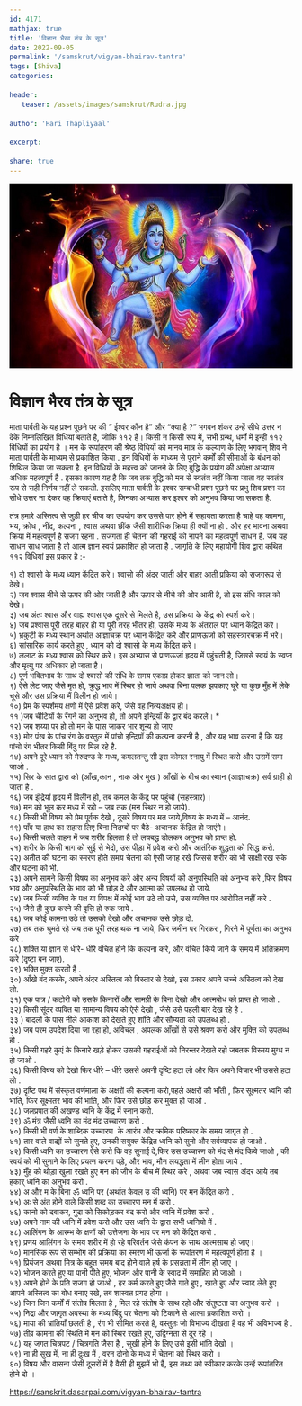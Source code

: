 ```yaml
---    
id: 4171    
mathjax: true    
title: 'विज्ञान भैरव तंत्र के सूत्र'    
date: 2022-09-05    
permalink: '/samskrut/vigyan-bhairav-tantra'    
tags: [Shiva]    
categories:    
    
header:    
   teaser: /assets/images/samskrut/Rudra.jpg    
    
author: 'Hari Thapliyaal'    
    
excerpt:    
    
share: true    
---    
```

    
![](/assets/images/samskrut/Rudra.jpg)    
    
# विज्ञान भैरव तंत्र के सूत्र    
    
माता पार्वती के यह प्रश्न पूछने पर की ” ईश्वर कौन है” और “क्या है ?” भगवन शंकर उन्हें सीधे उत्तर न देके निम्नलिखित विधियां बताते है, जोकि ११२ है। किसी न किसी रूप में, सभी ग्रन्थ, धर्मो में इन्ही ११२ विधियों का प्रयोग है । मन के रूपांतरण की श्रेष्ठ विधियों को मानव मात्र के कल्याण के लिए भगवान् शिव ने माता पार्वती के माध्यम से प्रकाशित किया . इन विधियों के माध्यम से पुराने कर्मों की सीमाओं के बंधन को शिथिल किया जा सकता है. इन विधियों के महत्त्व को जानने के लिए बुद्धि के प्रयोग की अपेक्षा अभ्यास अधिक महत्वपूर्ण है . इसका कारण यह है कि जब तक बुद्धि को मन से स्वतंत्र नहीं किया जाता वह स्वतंत्र रूप से सही निर्णय नहीं ले सकती. इसलिए माता पार्वती के इश्वर सम्बन्धी प्रश्न पूछने पर प्रभु शिव प्रश्न का सीधे उत्तर ना देकर वह क्रियाएं बताते है, जिनका अभ्यास कर इश्वर को अनुभव किया जा सकता है.    
    
तंत्र हमारे अस्तित्व से जुड़ी हर चीज का उपयोग कर उससे पार होने में सहायता करता है चाहे वह कामना, भय, क्रोध , नींद, कल्पना , श्वास अथवा छींक जैसी शारीरिक क्रिया ही क्यों ना हो . और हर भावना अथवा क्रिया में महत्वपूर्ण है सजग रहना . सजगता ही चेतना की गहराई को नापने का महत्वपूर्ण साधन है. जब यह साधन साध जाता है तो आत्म ज्ञान स्वयं प्रकाशित हो जाता है . जागृति के लिए महायोगी शिव द्वारा कथित ११२ विधियां इस प्रकार है :-    
    
१) दो श्वासो के मध्य ध्यान केंद्रित करे। श्वासो की अंदर जाती और बाहर आती प्रकिया को सजगरूप से देखे।    
२) जब श्वास नीचे से ऊपर की ओर जाती है और ऊपर से नीचे की ओर आती है, तो इस संधि काल को देखे।    
३) जब अंतः श्वास और वाह्य श्वास एक दूसरे से मिलते है, उस प्रक्रिया के केंद्र को स्पर्श करे।    
४) जब प्रश्वास पूरी तरह बाहर हो या पूरी तरह भीतर हो, उसके मध्य के अंतराल पर ध्यान केंद्रित करे।    
५) भ्रकुटी के मध्य स्थान अर्थात आज्ञाचक्र पर ध्यान केंद्रित करे और प्राणऊर्जा को सहस्त्रारचक्र में भरे।    
६) सांसारिक कार्य करते हुए , ध्यान को दो श्वासो के मध्य केंद्रित करे।    
७) ललाट के मध्य श्वास को स्थिर करे। इस अभ्यास से प्राणऊर्जा हृदय में पहुंचती है, जिससे स्वयं के स्वप्न और मृत्यु पर अधिकार हो जाता है।    
८) पूर्ण भक्तिभाव के साथ दो श्वासो की संधि के समय एकाग्र होकर ज्ञाता को जान लो।    
९) ऐसे लेट जाए जैसे मृत हो, क्रुद्ध भाव में स्थिर हो जाये अथवा बिना पलक झपकाए घूरे या कुछ मुँह में लेके चूसे और उस प्रक्रिया मैं विलीन हो जाये।    
१०) प्रेम के स्पर्शमय क्षणों में ऐसे प्रवेश करे, जैसे वह नित्यअक्षय हो।    
११ )जब चीटियों के रेंगने का अनुभव हो, तो अपने इन्द्रियॉ के द्वार बंद करले। *    
१२) जब शय्या पर हो तो मन के पास जाकर भार शून्य हो जाए    
१३) मोर पंख के पांच रंग के वरतुल में पांचो इन्द्रियॉ की कल्पना करनी है , और यह भाव करना है कि यह पांचो रंग भीतर किसी बिंदु पर मिल रहे है.    
१४) अपने पूरे ध्यान को मेरुदण्ड के मध्य, कमलतन्तु सी इस कोमल स्नायु में स्थित करो और उसमें समा जाओ .    
१५) सिर के सात द्वारा को (आँख,कान , नाक और मुख ) आँखों के बीच का स्थान (आज्ञाचक्र) सर्व ग्राही हो जाता है .    
१६) जब इंद्रियां हृदय में विलीन हो, तब कमल के केंद्र पर पहुंचो (सहस्त्रार)।    
१७) मन को भूल कर मध्य में रहो – जब तक (मन स्थिर न हो जाये).    
१८) किसी भी विषय को प्रेम पूर्वक देखे , दूसरे विषय पर मत जाये,विषय के मध्य में – आनंद.    
१९) पाँव या हाथ का सहारा लिए बिना नितम्बों पर बैठे- अचानक केंद्रित हो जाएंगे।    
२०) किसी चलते वाहन में जब शरीर हिलता है तो लयबद्ध डोलकर अनुभव को प्राप्त हो.    
२१) शरीर के किसी भाग को सुई से भेदो, उस पीड़ा में प्रवेश करो और आतंरिक शुद्धता को सिद्ध करो.    
२२) अतीत की घटना का स्मरण होते समय चेतना को ऐसी जगह रखे जिससे शरीर को भी साक्षी रख सके और घटना को भी.    
२३) अपने सामने किसी विषय का अनुभव करे और अन्य विषयों की अनुपस्थिति को अनुभव करे ,फिर विषय भाव और अनुपस्थिति के भाव को भी छोड़ दे और आत्मा को उपलब्ध हो जाये.    
२४) जब किसी व्यक्ति के पक्ष या विपक्ष में कोई भाव उठे तो उसे, उस व्यक्ति पर आरोपित नहीं करे .    
२५) जैसे ही कुछ करने की वृत्ति हो रुक जाये .    
२६) जब कोई कामना उठे तो उसको देखो और अचानक उसे छोड़ दो.    
२७) तब तक घुमते रहे जब तक पूरी तरह थक ना जाये, फिर जमीन पर गिरकर , गिरने में पूर्णता का अनुभव करे .    
२८) शक्ति या ज्ञान से धीरे- धीरे वंचित होने कि कल्पना करे, और वंचित किये जाने के समय में अतिक्रमण करे (दृष्टा बन जाए).    
२९) भक्ति मुक्त करती है .    
३०) आँखे बंद करके, अपने अंदर अस्तित्व को विस्तार से देखो, इस प्रकार अपने सच्चे अस्तित्व को देख लो.    
३१) एक पात्र / कटोरी को उसके किनारों और सामग्री के बिना देखो और आत्मबोध को प्राप्त हो जाओ .    
३२) किसी सूंदर व्यक्ति या सामान्य विषय को ऐसे देखो , जैसे उसे पहली बार देख रहे है .    
३३ ) बादलों के पास नीले आकाश को देखते हुए शांति और सौम्यता को उपलब्ध हो .    
३४) जब परम उपदेश दिया जा रहा हो, अविचल , अपलक आँखों से उसे श्रवण करो और मुक्ति को उपलब्ध हो .    
३५) किसी गहरे कुएं के किनारे खड़े होकर उसकी गहराईओं को निरन्तर देखते रहो जबतक विस्मय मुग्ध न हो जाओ .    
३६) किसी विषय को देखो फिर धीरे – धीरे उससे अपनी दृष्टि हटा लो और फिर अपने विचार भी उससे हटा लो .    
३७) दृष्टि पथ में संस्कृत वर्णमाला के अक्षरों की कल्पना करो,पहले अक्षरों की भाँती , फिर सूक्ष्मतर ध्वनि की भाति, फिर सूक्ष्मतर भाव की भाति, और फिर उसे छोड़ कर मुक्त हो जाओ .    
३८) जलप्रपात की अखण्ड ध्वनि के केंद्र में स्नान करो.    
३९) ॐ मंत्र जैसी ध्वनि का मंद मंद उच्चारण करो .    
४०) किसी भी वर्ण के शाब्दिक उच्चारण  के आरंभ और क्रमिक परिष्कार के समय जागृत हो .    
४१) तार वाले वाद्यों को सुनते हुए, उनकी सयुक्त केंद्रित ध्वनि को सुनो और सर्वव्यापक हो जाओ .    
४२) किसी ध्वनि का उच्चारण ऐसे करो कि वह सुनाई दे,फिर उस उच्चारण को मंद से मंद किये जाओ , की स्वयं को भी सुनाने के लिए प्रयत्न करना पड़े, और भाव, मौन लयद्धता में लीन होता जाये .    
४३) मुँह को थोड़ा खुला रखते हुए मन को जीभ के बीच में स्थिर करे , अथवा जब स्वास अंदर आये तब हकार् ध्वनि का अनुभव करो .    
४४) अ और म के बिना ॐ ध्वनि पर (अर्थात केवल उ की ध्वनि) पर मन केंद्रित करो .    
४५) अः से अंत होने वाले किसी शब्द का उच्चारण मन में करो .    
४६) कानो को दबाकर, गुदा को सिकोड़कर बंद करो और ध्वनि में प्रवेश करो .    
४७) अपने नाम की ध्वनि में प्रवेश करो और उस ध्वनि के द्वारा सभी ध्वनियो में .    
४८) आलिंगन के आरम्भ के क्षणों की उत्तेजना के भाव पर मन को केंद्रित करो .    
४९) प्रणय आलिंगन के समय शरीर में हो रहे परिवर्तन जैसे कंपन के साथ आत्मसाथ हो जाए।    
५०) मानसिक रूप से सम्भोग की प्रक्रिया का स्मरण भी ऊर्जा के रूपांतरण में महत्वपूर्ण होता है ।    
५१) प्रियंजन अथवा मित्र के बहुत समय बाद होने वाले हर्ष के प्रसन्नता में लीन हो जाए ।    
५२) भोजन करते हुए या पानी पीते हुए, भोजन और पानी के स्वाद में समाहित हो जाओ ।    
५३) अपने होने के प्रति सजग हो जाओ , हर कर्म करते हुए जैसे गाते हुए , खाते हुए और स्वाद लेते हुए आपने अस्तित्व का बोध बनाए रखे, तब शास्वत प्रगट होगा ।    
५४) जिन जिन कर्मों में संतोष मिलता है , मिल रहे संतोष के साथ रहो और संतुष्टता का अनुभव करो ।    
५५) निद्रा और जागृत अवस्था के मध्य बिंदु पर चेतना को टिकाने से आत्मा प्रकाशित करो ।    
५६) माया की भ्रांतियाँ छलती है , रंग भी सीमित करते है, वस्तुतः जो विभाज्य दीखता है वह भी अविभाज्य है .    
५७) तीव्र कामना की स्थिति में मन को स्थिर रखते हुए, उद्विग्नता से दूर रहे ।    
५८) यह जगत चित्रपट / चित्रगति जैसा है , सुखी होने के लिए उसे इसी भांति देखो ।    
५९) ना ही सुख में, ना ही दुःख में , वरन दोनो के मध्य में चेतना को स्थिर करो ।    
६०) विषय और वासना जैसी दूसरों में है वैसी ही मुझमें भी है, इस तथ्य को स्वीकार करके उन्हें रूपांतरित होने दो ।    
    
https://sanskrit.dasarpai.com/vigyan-bhairav-tantra